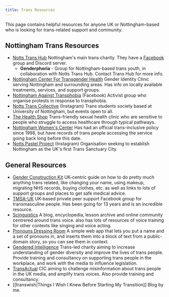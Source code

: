 ```yaml
---
title: Trans Resources
---
```

This page contains helpful resources for anyone UK or Nottingham-based who is looking for trans-related support and community.
## Nottingham Trans Resources
- [Notts Trans Hub](https://www.nottstranshub.org/) Nottingham's main trans charity. They have a [Facebook](https://www.facebook.com/nottstranshub/?locale=en_GB) group and Discord server.
  - **Genderphoria** - Group for Nottingham-based trans youth, in collaboration with Notts Trans Hub. Contact Trans Hub for more info.
- [Nottingham Center For Transgender Health](https://ncth.nhs.uk/) Gender Identity Clinic serving Nottingham and surrounding areas. Has info on locally available treatments, services, and support groups.
- [Nottingham Against Transphobia](https://www.facebook.com/NottinghamAgainstTransphobia) (Facebook) Activist group who organise protests in response to transphobia.
- [Notts Trans Collective](https://www.instagram.com/nottstranscollective/) (Instagram) Trans students society based at University of Nottingham, but events open to all. 
- [The Health Shop](https://www.healthshopnottingham.co.uk/) Trans-friendly sexual health clinic who are sensitive to people who struggle to access healthcare through typical pathways. 
- [Nottingham Women's Center](https://www.nottinghamwomenscentre.com/) Has had an official trans-inclusive policy since 1998, but have records of trans people accessing the service going back long before this date. 
- [Notts Pastel Project](https://www.instagram.com/notts_pastel_project/) (Instagram) Organisation seeking to establish Nottingham as the UK's first Trans Sanctuary City. 

## General Resources
- [Gender Construction Kit](https://genderkit.org.uk/) UK-centric guide on how to do pretty much anything trans related, like changing your name, using makeup, migrating NHS records, buying clothes, etc. as well as links to lots of support groups and places to get safe medical advice.
- [TMSA-UK](https://www.facebook.com/TMSAUK) UK-based private peer support Facebook group for transmasculine people. Has been going for 13 years and is an incredible resource.
- [Scinguistics](https://cramdvoicelessons.blog/) A blog, encyclopedia, lesson archive and online community centrered around trans voice. also has lots of resources of voice training for other contexts like singing and voice acting.
- [Pronouns Dressing Room](http://www.pronouns.failedslacker.com/) A simple web app that lets you put a name and a set of pronouns in, and inserts them into a block of text from a public-domain story, so you can see them in context.
- [Gendered Intelligence](https://genderedintelligence.co.uk/about-us) Trans-led charity aiming to increase understanding of gender diversity and improve the lives of trans people. Provide training and consultancy on supporting trans people in the workplace, and work with the media to influence legislation.
- [TransActual](https://transactual.org.uk/) CIC aiming to challenge misinformation about trans people in the UK media, and amplify trans voices. Also provide training and consultancy.
- [[transwish|Things I Wish I Knew Before Starting My Transition]] Blog by me.

